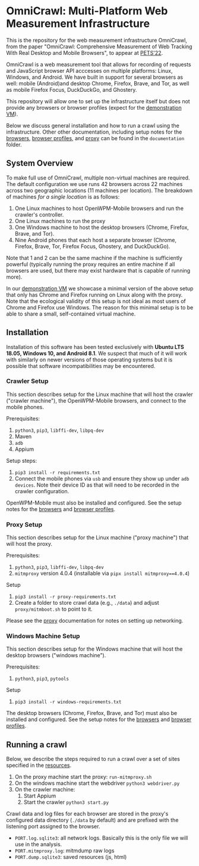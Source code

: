 # OmniCrawl: Multi-Platform Web Measurement Infrastructure

This is the repository for the web measurement infrastructure OmniCrawl, from the paper "OmniCrawl: Comprehensive Measurement of Web Tracking With Real Desktop and Mobile Browsers", to appear at [PETS'22](https://petsymposium.org/index.php).

OmniCrawl is a web measurement tool that allows for recording of requests and JavaScript browser API acccesses on multiple platforms: Linux, Windows, and Android. We have built in support for several browsers as well: mobile (Android)and desktop Chrome, Firefox, Brave, and Tor, as well as mobile Firefox Focus, DuckDuckGo, and Ghostery.

This repository will allow one to set up the infrastructure itself but does not provide any browsers or browser profiles (expect for the [demonstration VM](documentation/Artifact.md)).

Below we discuss general installation and how to run a crawl using the infrastructure. Other other documentation, including setup notes for the [browsers](documentation/Browsers.md), [browser profiles](documentation/Profiles.md), and [proxy](documentation/Proxy.md) can be found in the `documentation` folder.

## System Overview

To make full use of OmniCrawl, multiple non-virtual machines are required. The default configuration we use runs 42 browsers across 22 machines across two geographic locations (11 machines per location). The breakdown of machines _for a single location_ is as follows:
1. One Linux machines to host OpenWPM-Mobile browsers and run the crawler's controller.
2. One Linux machines to run the proxy
3. One Windows machine to host the desktop browsers (Chrome, Firefox, Brave, and Tor).
4. Nine Android phones that each host a separate browser (Chrome, Firefox, Brave, Tor, Firefox Focus, Ghostery, and DuckDuckGo).

Note that 1 and 2 can be the same machine if the machine is sufficiently powerful (typically running the proxy requires an entire machine if all browsers are used, but there may exist hardware that is capable of running more).

In our [demonstration VM](documentation/Artifact.md) we showcase a minimal version of the above setup that only has Chrome and Firefox running on Linux along with the proxy. Note that the ecological validity of this setup is not ideal as most users of Chrome and Firefox use Windows. The reason for this minimal setup is to be able to share a small, self-contained virtual machine.

## Installation

Installation of this software has been tested exclusively with **Ubuntu LTS 18.05, Windows 10, and Android 8.1**. We suspect that much of it will work with similarly on newer versions of those operating systems but it is possible that software incompatibilities may be encountered.

### Crawler Setup

This section describes setup for the Linux machine that will host the crawler ("crawler machine"), the OpenWPM-Mobile browsers, and connect to the mobile phones.

Prerequisites:
1. `python3`, `pip3`, `libffi-dev`, `libpq-dev`
2. Maven
3. `adb`
4. Appium

Setup steps:
1. `pip3 install -r requirements.txt`
2. Connect the mobile phones via `usb` and ensure they show up under `adb devices`. Note their device ID as that will need to be recorded in the crawler configuration.

OpenWPM-Mobile must also be installed and configured. See the setup notes for the [browsers](documentation/Browsers.md) and [browser profiles](documentation/Profiles.md).

### Proxy Setup

This section describes setup for the Linux machine ("proxy machine") that will host the proxy.

Prerequisites:
1. `python3`, `pip3`, `libffi-dev`, `libpq-dev`
2. `mitmproxy` version 4.0.4 (installable via `pipx install mitmproxy==4.0.4`)

Setup 
1. `pip3 install -r proxy-requirements.txt`
2. Create a folder to store crawl data (e.g., `./data`) and adjust `proxy/mitmboot.sh` to point to it.

Please see the [proxy](documentation/Proxy.md) documentation for notes on setting up networking.

### Windows Machine Setup

This section describes setup for the Windows machine that will host the desktop browsers ("windows machine").

Prerequisites:
1. `python3`, `pip3`, `pytools`

Setup
1. `pip3 install -r windows-requirements.txt`

The desktop browsers (Chrome, Firefox, Brave, and Tor) must also be installed and configured. See the setup notes for the [browsers](documentation/Browsers.md) and [browser profiles](documentation/Profiles.md).


## Running a crawl

Below, we describe the steps required to run a crawl over a set of sites specified in the [resources](src/main/java/Resource.java).

1. On the proxy machine start the proxy: `run-mitmproxy.sh`
2. On the windows machine start the webdriver `python3 webdriver.py`
3. On the crawler machine:
   1. Start Appium
   2. Start the crawler `python3 start.py`

Crawl data and log files for each browser are stored in the proxy's configured data directory (`./data` by default) and are prefixed with the listening port assigned to the browser.

- `PORT.log.sqlite3`: all network logs. Basically this is the only file we will use in the analysis.
- `PORT.mitmproxy.log`: mitmdump raw logs
- `PORT.dump.sqlite3`: saved resources (js, html)
